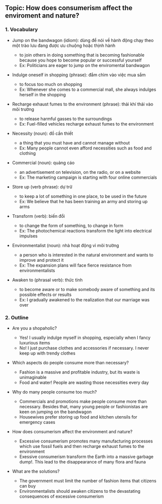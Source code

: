 ## Topic: How does consumerism affect the enviroment and nature?

### 1. Vocabulary
- Jump on the bandwagon (idiom): dùng để nói về hành động chạy theo một trào lưu đang được ưu chuộng hoặc thịnh hành
  + to join others in doing something that is becoming fashionable because you hope to become popular or successful yourself
  + Ex: Politicians are eager to jump on the enviromental bandwagon

- Indulge oneself in shopping (phrase): đắm chìm vào việc mua sắm
  + to focus too much on shopping
  + Ex: Whenever she comes to a commercial mall, she always indulges herself in the shopping

- Recharge exhaust fumes to the environment (phrase): thải khí thải vào môi trường
  + to release harmful gasses to the surroundings
  + Ex: Fuel-filled vehicles recharge exhaust fumes to the environment

- Necessity (noun): đồ cần thiết
  + a thing that you must have and cannot manage without
  + Ex: Many people cannot even afford necessities such as food and clothing

- Commercial (noun): quảng cáo
  + an advertisement on television, on the radio, or on a website
  + Ex: The marketing campaign is starting with four online commercials

- Store up (verb phrase): dự trữ
  + to keep a lot of something in one place, to be used in the future
  + Ex: We believe that he has been training an army and storing up arms

- Transform (verb): biến đổi
  + to change the form of something, to change in form
  + Ex: The photochemical reactions transform the light into electrical impulses

- Environmentalist (noun): nhà hoạt động vì môi trường
  + a person who is interested in the natural environment and wants to improve and protect it
  + Ex: The expansion plans will face fierce resistance from environmentalists

- Awaken to (phrasal verb):  thức tỉnh
  + to become aware or to make somebody aware of something and its possible effects or results
  + Ex: I gradually awakened to the realization that our marriage was over

### 2. Outline
- Are you a shopaholic?
  + Yes! I usually indulge myself in shopping, especially when I fancy luxurious items
  + No! I just purchase clothes and accessories if necessary. I never keep up with trendy clothes

- Which aspects do people consume more than necessary?
  + Fashion is a massive and profitable industry, but its waste is unimaginable
  + Food and water! People are wasting those necessities every day

- Why do many people consume too much?
  + Commercials and promotions make people consume more than necessary. Besides that, many young people or fashionistas are keen on jumping on the bandwagon
  + Housewives prefer storing up food and kitchen utensils for emergency cases

- How does consumerism affect the environment and nature?
  + Excessive consumerism promotes many manufacturing processes which use fossil fuels and then recharge exhaust fumes to the environment
  + Exessive consumerism transform the Earth into a massive garbage dump!. This lead to the disappearance of many flora and fauna

- What are the solutions?
  + The government must limit the number of fashion items that citizens can buy
  + Environmentalists should awaken citizens to the devastating consequences of excessive consumerism